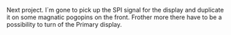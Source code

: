 Next project. 
I´m gone to pick up the SPI signal for the display and duplicate it on some magnatic pogopins on the front.
Frother more there have to be a possibility to turn of the Primary display.
